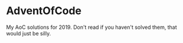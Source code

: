 # AdventOfCode

My AoC solutions for 2019. 
Don't read if you haven't solved them, that would just be silly.

